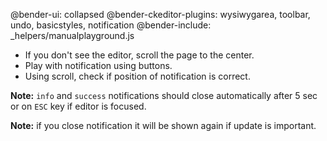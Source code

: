 @bender-ui: collapsed
@bender-ckeditor-plugins: wysiwygarea, toolbar, undo, basicstyles, notification
@bender-include: _helpers/manualplayground.js

* If you don't see the editor, scroll the page to the center.
* Play with notification using buttons.
* Using scroll, check if position of notification is correct.

**Note:** `info` and `success` notifications should close automatically after 5 sec or on `ESC` key if editor is focused.

**Note:** if you close notification it will be shown again if update is important.